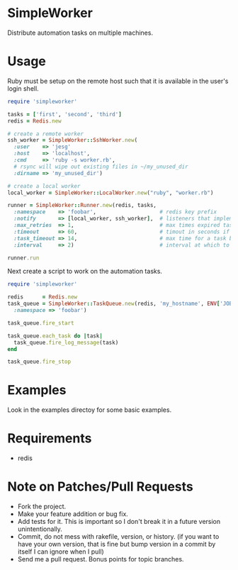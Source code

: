 SimpleWorker
============

Distribute automation tasks on multiple machines.

Usage
=====

Ruby must be setup on the remote host such that it is available in the user's login shell.

```ruby
require 'simpleworker'

tasks = ['first', 'second', 'third']
redis = Redis.new

# create a remote worker
ssh_worker = SimpleWorker::SshWorker.new(
  :user    => 'jesg'
  :host    => 'localhost',
  :cmd     => 'ruby -s worker.rb',
  # rsync will wipe out existing files in ~/my_unused_dir
  :dirname => 'my_unused_dir')

# create a local worker
local_worker = SimpleWorker::LocalWorker.new("ruby", "worker.rb")

runner = SimpleWorker::Runner.new(redis, tasks,
  :namespace    => 'foobar',                    # redis key prefix
  :notify       => [local_worker, ssh_worker],  # listeners that implement AbstractListener
  :max_retries  => 1,                           # max times expired tasks will be retried
  :timeout      => 60,                          # timout in seconds if inactive
  :task_timeout => 14,                          # max time for a task before it expires
  :interval     => 2)                           # interval at which to pull redis event log for the job in seconds

runner.run
```

Next create a script to work on the automation tasks.

```ruby
require 'simpleworker'

redis      = Redis.new
task_queue = SimpleWorker::TaskQueue.new(redis, 'my_hostname', ENV['JOBID'],
  :namespace => 'foobar')

task_queue.fire_start

task_queue.each_task do |task|
  task_queue.fire_log_message(task)
end

task_queue.fire_stop
```

Examples
========

Look in the examples directoy for some basic examples.

Requirements
===========
 * redis

Note on Patches/Pull Requests
=============================

* Fork the project.
* Make your feature addition or bug fix.
* Add tests for it. This is important so I don't break it in a
  future version unintentionally.
* Commit, do not mess with rakefile, version, or history.
  (if you want to have your own version, that is fine but bump version in a commit by itself I can ignore when I pull)
* Send me a pull request. Bonus points for topic branches.
